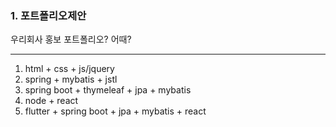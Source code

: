 ### 1. 포트폴리오제안

우리회사 홍보 포트폴리오? 어때?

---
1. html + css + js/jquery 
2. spring + mybatis + jstl
3. spring boot + thymeleaf + jpa + mybatis   
4. node + react
5. flutter + spring boot + jpa + mybatis + react
